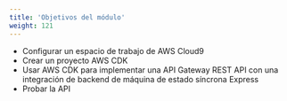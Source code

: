 ```yaml
---
title: 'Objetivos del módulo'
weight: 121
---
```


- Configurar un espacio de trabajo de AWS Cloud9
- Crear un proyecto AWS CDK
- Usar AWS CDK para implementar una API Gateway REST API con una integración de backend de máquina de estado síncrona Express
- Probar la API
